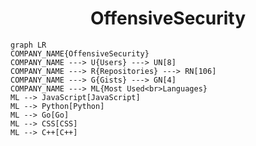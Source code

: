 <h1 align="center">OffensiveSecurity</h1>

```mermaid
graph LR
COMPANY_NAME{OffensiveSecurity}
COMPANY_NAME ---> U{Users} ---> UN[8]
COMPANY_NAME ---> R{Repositories} ---> RN[106]
COMPANY_NAME ---> G{Gists} ---> GN[4]
COMPANY_NAME ---> ML{Most Used<br>Languages}
ML --> JavaScript[JavaScript]
ML --> Python[Python]
ML --> Go[Go]
ML --> CSS[CSS]
ML --> C++[C++]
```
